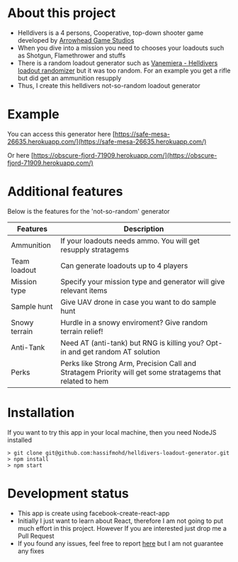 # About this project

- Helldivers is a 4 persons, Cooperative, top-down shooter game developed by [Arrowhead Game Studios](http://arrowheadgamestudios.com/games/helldivers/)
- When you dive into a mission you need to chooses your loadouts such as Shotgun, Flamethrower and stuffs
- There is a random loadout generator such as [Vanemiera - Helldivers loadout randomizer](http://vanemiera.net/liber-coffee/) but it was too random. For an example you get a rifle but did get an ammunition resupply
- Thus, I create this helldivers not-so-random loadout generator

# Example

You can access this generator here [https://safe-mesa-26635.herokuapp.com/](https://safe-mesa-26635.herokuapp.com/)

Or here [https://obscure-fjord-71909.herokuapp.com/](https://obscure-fjord-71909.herokuapp.com/)

# Additional features

Below is the features for the 'not-so-random' generator

| Features | Description |
|--|--|
| Ammunition | If your loadouts needs ammo. You will get resupply stratagems |
| Team loadout | Can generate loadouts up to 4 players |
| Mission type | Specify your mission type and generator will give relevant items |
| Sample hunt | Give UAV drone in case you want to do sample hunt |
| Snowy terrain | Hurdle in a snowy enviroment? Give random terrain relief! |
| Anti-Tank | Need AT (anti-tank) but RNG is killing you? Opt-in and get random AT solution |
| Perks | Perks like Strong Arm, Precision Call and Stratagem Priority will get some stratagems that related to hem |

# Installation

If you want to try this app in your local machine, then you need NodeJS installed

```
> git clone git@github.com:hassifmohd/helldivers-loadout-generator.git
> npm install
> npm start
```

# Development status

- This app is create using facebook-create-react-app
- Initially I just want to learn about React, therefore I am not going to put much effort in this project. However If you are interested just drop me a Pull Request
- If you found any issues, feel free to report [here](https://github.com/hassifmohd/helldivers-loadout-generator/issues) but I am not guarantee any fixes 

